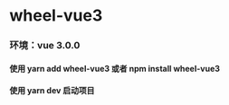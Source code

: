# wheel-vue3
###  环境：vue 3.0.0 
#### 使用 yarn add wheel-vue3  或者  npm install wheel-vue3
#### 使用 yarn dev 启动项目
